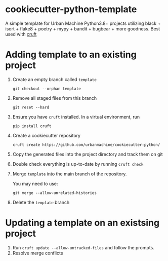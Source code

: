 # cookiecutter-python-template

A simple template for Urban Machine Python3.8+ projects utilizing black + isort + flake8 + poetry + mypy + bandit + bugbear + more goodness. Best used with [cruft](https://timothycrosley.github.io/cruft/)

# Adding template to an existing project

1) Create an empty branch called `template`
   ```shell
   git checkout --orphan template 
   ```
2) Remove all staged files from this branch
   ```shell
   git reset --hard 
   ```
3) Ensure you have `cruft` installed. In a virtual environment, run
   ```shell
   pip install cruft
   ```
4) Create a cookiecutter repository
   ```shell
   cruft create https://github.com/urbanmachine/cookiecutter-python/
   ```
5) Copy the generated files into the project directory and track them on git
6) Double check everything is up-to-date by running `cruft check`
7) Merge `template` into the main branch of the repository. 

   You may need to use:
   ```shell
   git merge --allow-unrelated-histories
   ```
8) Delete the `template` branch
   
# Updating a template on an existsing project 
1) Run `cruft update --allow-untracked-files` and follow the prompts.
2) Resolve merge conflicts
